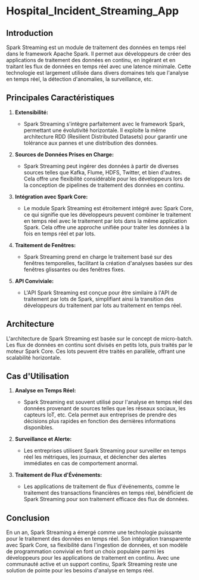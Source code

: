 # Hospital_Incident_Streaming_App

## Introduction

Spark Streaming est un module de traitement des données en temps réel dans le framework Apache Spark. Il permet aux développeurs de créer des applications de traitement des données en continu, en ingérant et en traitant les flux de données en temps réel avec une latence minimale. Cette technologie est largement utilisée dans divers domaines tels que l'analyse en temps réel, la détection d'anomalies, la surveillance, etc.

## Principales Caractéristiques

1. **Extensibilité:**
   - Spark Streaming s'intègre parfaitement avec le framework Spark, permettant une évolutivité horizontale. Il exploite la même architecture RDD (Resilient Distributed Datasets) pour garantir une tolérance aux pannes et une distribution des données.

2. **Sources de Données Prises en Charge:**
   - Spark Streaming peut ingérer des données à partir de diverses sources telles que Kafka, Flume, HDFS, Twitter, et bien d'autres. Cela offre une flexibilité considérable pour les développeurs lors de la conception de pipelines de traitement des données en continu.

3. **Intégration avec Spark Core:**
   - Le module Spark Streaming est étroitement intégré avec Spark Core, ce qui signifie que les développeurs peuvent combiner le traitement en temps réel avec le traitement par lots dans la même application Spark. Cela offre une approche unifiée pour traiter les données à la fois en temps réel et par lots.

4. **Traitement de Fenêtres:**
   - Spark Streaming prend en charge le traitement basé sur des fenêtres temporelles, facilitant la création d'analyses basées sur des fenêtres glissantes ou des fenêtres fixes.

5. **API Conviviale:**
   - L'API Spark Streaming est conçue pour être similaire à l'API de traitement par lots de Spark, simplifiant ainsi la transition des développeurs du traitement par lots au traitement en temps réel.

## Architecture

L'architecture de Spark Streaming est basée sur le concept de micro-batch. Les flux de données en continu sont divisés en petits lots, puis traités par le moteur Spark Core. Ces lots peuvent être traités en parallèle, offrant une scalabilité horizontale.

## Cas d'Utilisation

1. **Analyse en Temps Réel:**
   - Spark Streaming est souvent utilisé pour l'analyse en temps réel des données provenant de sources telles que les réseaux sociaux, les capteurs IoT, etc. Cela permet aux entreprises de prendre des décisions plus rapides en fonction des dernières informations disponibles.

2. **Surveillance et Alerte:**
   - Les entreprises utilisent Spark Streaming pour surveiller en temps réel les métriques, les journaux, et déclencher des alertes immédiates en cas de comportement anormal.

3. **Traitement de Flux d'Événements:**
   - Les applications de traitement de flux d'événements, comme le traitement des transactions financières en temps réel, bénéficient de Spark Streaming pour son traitement efficace des flux de données.


## Conclusion

En un an, Spark Streaming a émergé comme une technologie puissante pour le traitement des données en temps réel. Son intégration transparente avec Spark Core, sa flexibilité dans l'ingestion de données, et son modèle de programmation convivial en font un choix populaire parmi les développeurs pour les applications de traitement en continu. Avec une communauté active et un support continu, Spark Streaming reste une solution de pointe pour les besoins d'analyse en temps réel.
